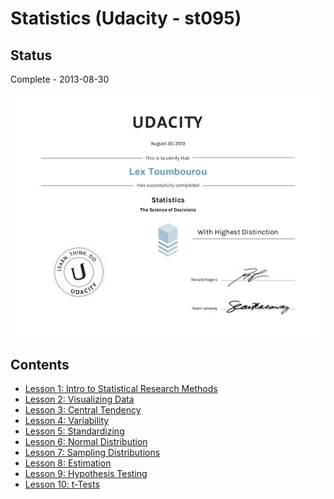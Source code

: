 # Statistics (Udacity - st095)

## Status

Complete - 2013-08-30

<img src="./images/cert_of_completion.jpg"></img>

## Contents

* [Lesson 1: Intro to Statistical Research Methods](./lesson-1-intro-to-statistical-research-methods.md)
* [Lesson 2: Visualizing Data](./lesson-2-visualizing-data.md)
* [Lesson 3: Central Tendency](./lesson-3-central-tendency.md)
* [Lesson 4: Variability](./lesson-4-variability.md)
* [Lesson 5: Standardizing](./lesson-5-standardizing.md)
* [Lesson 6: Normal Distribution](./lesson-6-normal-distribution.md)
* [Lesson 7: Sampling Distributions](./lesson-7-sampling-distributions.md)
* [Lesson 8: Estimation](./lesson-8-estimation.md)
* [Lesson 9: Hypothesis Testing](./lesson-9-hypothesis-testing.md)
* [Lesson 10: t-Tests](./lesson-10-t-tests.md)

